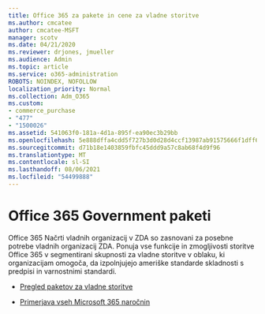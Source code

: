 ```yaml
---
title: Office 365 za pakete in cene za vladne storitve
ms.author: cmcatee
author: cmcatee-MSFT
manager: scotv
ms.date: 04/21/2020
ms.reviewer: drjones, jmueller
ms.audience: Admin
ms.topic: article
ms.service: o365-administration
ROBOTS: NOINDEX, NOFOLLOW
localization_priority: Normal
ms.collection: Adm_O365
ms.custom:
- commerce_purchase
- "477"
- "1500026"
ms.assetid: 541063f0-181a-4d1a-895f-ea90ec3b29bb
ms.openlocfilehash: 5e888dffa4cdd5f727b3d0d28d4ccf13987ab91575666f1dff62c684308da06e
ms.sourcegitcommit: d71b18e1403859fbfc45ddd9a57c8ab68f4d9f96
ms.translationtype: MT
ms.contentlocale: sl-SI
ms.lasthandoff: 08/06/2021
ms.locfileid: "54499888"
---
```

# <a name="office-365-government-plans"></a>Office 365 Government paketi

Office 365 Načrti vladnih organizacij v ZDA so zasnovani za posebne potrebe vladnih organizacij ZDA. Ponuja vse funkcije in zmogljivosti storitve Office 365 v segmentirani skupnosti za vladne storitve v oblaku, ki organizacijam omogoča, da izpolnjujejo ameriške standarde skladnosti s predpisi in varnostnimi standardi.
  
- [Pregled paketov za vladne storitve](https://products.office.com/government/compare-office-365-government-plans)

- [Primerjava vseh Microsoft 365 naročnin](https://products.office.com/business/compare-more-office-365-for-business-plans)